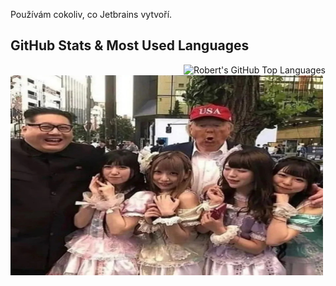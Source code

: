 Používám cokoliv, co Jetbrains vytvoří.

## GitHub Stats & Most Used Languages

  
  <img align="right" alt="Robert's GitHub Top Languages" src="https://github-readme-stats.vercel.app/api/top-langs/?username=Noightmore" />


<img align="center" alt="GIF" src="https://github.com/Noightmore/Noightmore/blob/main/boogaloo.jpg" width="500" height="320" />

<!--
**Noightmore/Noightmore** is a ✨ _special_ ✨ repository because its `README.md` (this file) appears on your GitHub profile.
takhle se delaj komenty

<img align="left" alt="Robert's GitHub Stats" src="https://github-readme-stats.vercel.app/api?username=Noightmore&show_icons=true&hide_border=true" />
-->
